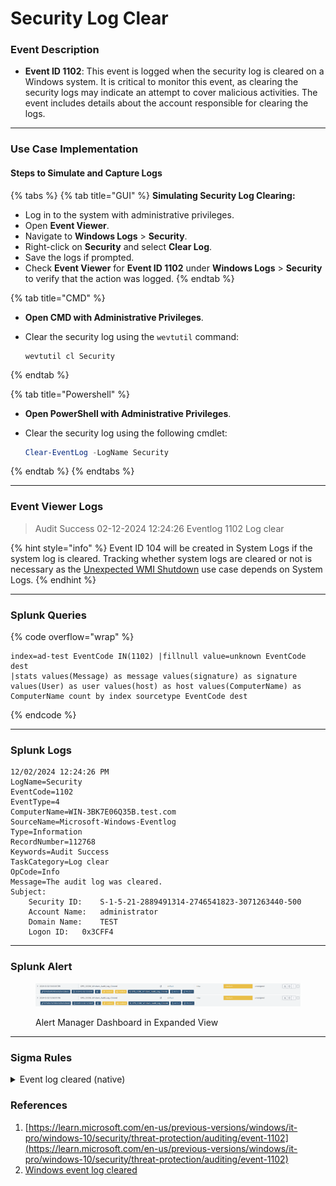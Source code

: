 # Security Log Clear

### Event Description

* **Event ID 1102**: This event is logged when the security log is cleared on a Windows system. It is critical to monitor this event, as clearing the security logs may indicate an attempt to cover malicious activities. The event includes details about the account responsible for clearing the logs.

***

### Use Case Implementation

#### Steps to Simulate and Capture Logs

{% tabs %}
{% tab title="GUI" %}
**Simulating Security Log Clearing:**

* Log in to the system with administrative privileges.
* Open **Event Viewer**.
* Navigate to **Windows Logs** > **Security**.
* Right-click on **Security** and select **Clear Log**.
* Save the logs if prompted.
* Check **Event Viewer** for **Event ID 1102** under **Windows Logs** > **Security** to verify that the action was logged.
{% endtab %}

{% tab title="CMD" %}
* **Open CMD with Administrative Privileges**.
*   Clear the security log using the `wevtutil` command:

    ```batch
    wevtutil cl Security
    ```
{% endtab %}

{% tab title="Powershell" %}
* **Open PowerShell with Administrative Privileges**.
*   Clear the security log using the following cmdlet:

    ```powershell
    Clear-EventLog -LogName Security
    ```
{% endtab %}
{% endtabs %}

***

### Event Viewer Logs

> Audit Success 02-12-2024 12:24:26 Eventlog 1102 Log clear

{% hint style="info" %}
Event ID 104 will be created in System Logs if the system log is cleared. Tracking whether system logs are cleared or not is necessary as the [Unexpected WMI Shutdown](../system/other-system-events/unexpected-wmi-shutdown.md) use case depends on System Logs.
{% endhint %}

***

### Splunk Queries

{% code overflow="wrap" %}
```splunk-spl
index=ad-test EventCode IN(1102) |fillnull value=unknown EventCode dest
|stats values(Message) as message values(signature) as signature values(User) as user values(host) as host values(ComputerName) as ComputerName count by index sourcetype EventCode dest
```
{% endcode %}

***

### Splunk Logs

```
12/02/2024 12:24:26 PM
LogName=Security
EventCode=1102
EventType=4
ComputerName=WIN-3BK7E06Q35B.test.com
SourceName=Microsoft-Windows-Eventlog
Type=Information
RecordNumber=112768
Keywords=Audit Success
TaskCategory=Log clear
OpCode=Info
Message=The audit log was cleared.
Subject:
	Security ID:	S-1-5-21-2889491314-2746541823-3071263440-500
	Account Name:	administrator
	Domain Name:	TEST
	Logon ID:	0x3CFF4
```

***

### Splunk Alert

<figure><img src="../.gitbook/assets/image (9).png" alt=""><figcaption><p>Alert Manager Dashboard in Expanded View</p></figcaption></figure>

***

### Sigma Rules

<details>

<summary>Event log cleared (native)</summary>

```yaml
title: Event log cleared (native)
description: Detects scenarios where an attacker cleared the event logs.
references:
- https://github.com/mdecrevoisier/EVTX-to-MITRE-Attack/tree/master/TA0005-Defense%20Evasion/T1070.001-Clear%20Windows%20event%20logs
tags:
- attack.defense_evasion
- attack.t1070.001 # Indicator Removal: Clear Windows Event Logs 
author: mdecrevoisier
status: experimental
logsource:
  product: windows
  service: security, system
detection:
  selection:
    EventID:
      - 1102 # Security event log cleared (reported in Security channel). Attention, this Event ID is also produced by ADFS in the same Channel
      - 104  # Other event log cleared (reported in System channel).
  condition: selection
falsepositives:
- Exchange Servers
level: high
```

```splunk-spl
source=WinEventLog:* AND (EventID="1102" OR EventID="104")
```

</details>

### References

1. [https://learn.microsoft.com/en-us/previous-versions/windows/it-pro/windows-10/security/threat-protection/auditing/event-1102](https://learn.microsoft.com/en-us/previous-versions/windows/it-pro/windows-10/security/threat-protection/auditing/event-1102)
2. [Windows event log cleared](https://lantern.splunk.com/Security/UCE/Guided_Insights/Threat_hunting/Detecting_a_ransomware_attack/Windows_event_log_cleared)
